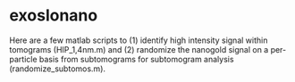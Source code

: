 # exoslonano

Here are a few matlab scripts to (1) identify high intensity signal within tomograms (HIP_1,4nm.m) and (2) randomize the nanogold signal on a per-particle basis from subtomograms for subtomogram analysis (randomize_subtomos.m). 



